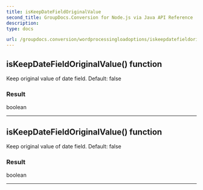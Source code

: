 ```yaml
---
title: isKeepDateFieldOriginalValue
second_title: GroupDocs.Conversion for Node.js via Java API Reference
description: 
type: docs

url: /groupdocs.conversion/wordprocessingloadoptions/iskeepdatefieldoriginalvalue/
---
```


## isKeepDateFieldOriginalValue()  function
Keep original value of date field. Default: false

### Result
boolean


---


## isKeepDateFieldOriginalValue()  function
Keep original value of date field. Default: false

### Result
boolean


---


